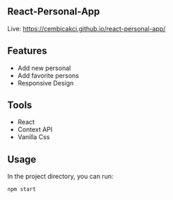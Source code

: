 ## React-Personal-App

Live: https://cembicakci.github.io/react-personal-app/


## Features
* Add new personal
* Add favorite persons
* Responsive Design

## Tools
* React
* Context API
* Vanilla Css


## Usage

In the project directory, you can run:
```
npm start
```


